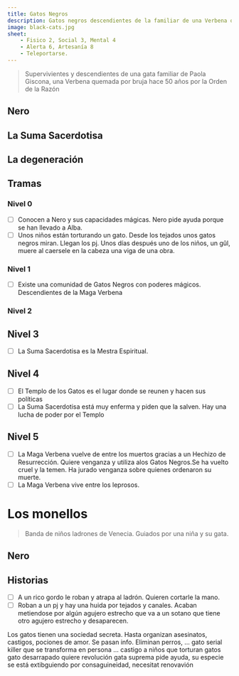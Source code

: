 ```yaml
---
title: Gatos Negros
description: Gatos negros descendientes de la familiar de una Verbena quemada por bruja 
image: black-cats.jpg
sheet:
    - Fisico 2, Social 3, Mental 4
    - Alerta 6, Artesanía 8
    - Teleportarse.
---
```


> Supervivientes y descendientes de una gata familiar de Paola Giscona, 
> una Verbena quemada por bruja hace 50 años por la Orden de la Razón

## Nero

## La Suma Sacerdotisa

## La degeneración

## Tramas

### Nivel 0
- [ ] Conocen a Nero y sus capacidades mágicas. Nero pide ayuda porque se han llevado a Alba.
- [ ] Unos niños están torturando un gato. Desde los tejados unos gatos negros miran. Llegan los pj.
      Unos días después uno de los niños, un gûl, muere al caersele en la cabeza una viga de una obra.

### Nivel 1
- [ ] Existe una comunidad de Gatos Negros con poderes mágicos. Descendientes de la Maga Verbena

### Nivel 2

## Nivel 3
- [ ] La Suma Sacerdotisa es la Mestra Espiritual.

## Nivel 4
- [ ] El Templo de los Gatos es el lugar donde se reunen y hacen sus políticas
- [ ] La Suma Sacerdotisa está muy enferma y piden que la salven. Hay una lucha de poder por el Templo

## Nivel 5
- [ ] La Maga Verbena vuelve de entre los muertos gracias a un Hechizo de Resurrección. Quiere venganza y utiliza alos Gatos Negros.Se ha vuelto cruel y la temen. Ha jurado venganza sobre quienes ordenaron su muerte.
- [ ] La Maga Verbena vive entre los leprosos.

# Los monellos

> Banda de niños ladrones de Venecia.
> Guiados por una niña y su gata.

## Nero

## Historias

- [ ] A un rico gordo le roban y atrapa al ladrón. Quieren cortarle la mano.
- [ ] Roban a un pj y hay una huida por tejados y canales. Acaban metiendose por algún agujero estrecho que va a un sotano que
tiene otro agujero estrecho y desaparecen. 

Los gatos tienen una sociedad secreta.
Hasta organizan asesinatos, castigos, pociones de amor. Se pasan info. Eliminan perros, ...
gato serial killer que se transforma en persona ...
castigo a niños que torturan gatos
gato desarrapado quiere revolución
gata suprema pide ayuda, su especie se está extibguiendo por consaguineidad, necesitat renovavión